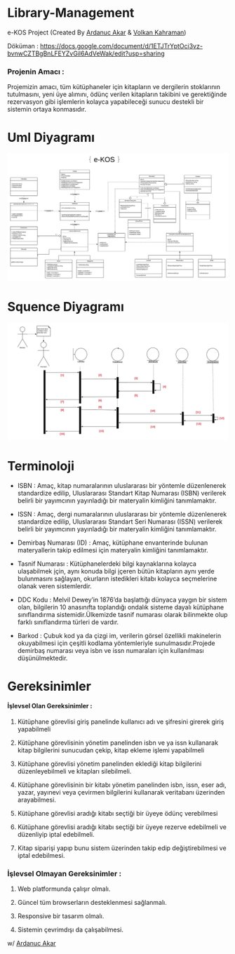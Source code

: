 # Library-Management
e-KOS Project (Created By [Ardanuc Akar](https://github.com/ArdanucAKAR) &amp; [Volkan Kahraman](https://github.com/volkankahraman))

Döküman : https://docs.google.com/document/d/1ETJTrYptOci3vz-bvnwCZTBgBnLFEYZvGil6AdVeWak/edit?usp=sharing
### Projenin Amacı :

Projemizin amacı, tüm kütüphaneler için kitapların ve dergilerin stoklarının tutulmasını, yeni üye alımını, ödünç verilen kitapların takibini ve gerektiğinde rezervasyon gibi işlemlerin kolayca yapabileceği sunucu destekli bir sistemin ortaya konmasıdır.
# Uml Diyagramı
![](e-KOS.png)
# Squence Diyagramı
![](Squence.png)
# Terminoloji

-   ISBN : Amaç, kitap numaralarının uluslararası bir yöntemle düzenlenerek standardize edilip, Uluslararası Standart Kitap Numarası (ISBN) verilerek belirli bir yayımcının yayınladığı bir materyalin kimliğini tanımlamaktır.
    

  

-   ISSN : Amaç, dergi numaralarının uluslararası bir yöntemle düzenlenerek standardize edilip, Uluslararası Standart Seri Numarası (ISSN) verilerek belirli bir yayımcının yayınladığı bir materyalin kimliğini tanımlamaktır.
    

  

-   Demirbaş Numarası (ID) : Amaç, kütüphane envanterinde bulunan materyallerin takip edilmesi için materyalin kimliğini tanımlamaktır.
    

  

-   Tasnif Numarası :  Kütüphanelerdeki bilgi kaynaklarına kolayca ulaşabilmek [i](http://www.nuveforum.net/1727-genel-kultur-k/68552-kutuphane-kullanilir/)çin, aynı konuda bilgi [i](http://www.nuveforum.net/1727-genel-kultur-k/68552-kutuphane-kullanilir/)çeren bütün kitapların aynı yerde bulunmasını sağlayan, okurların istedikleri kitabı kolayca seçmelerine olanak veren sistemlerdir.
    

  

-   DDC Kodu : Melvil Dewey’in 1876’da başlattığı dünyaca yaygın bir sistem olan, bilgilerin 10 anasınıfta toplandığı ondalık sisteme dayalı kütüphane sınıflandırma sistemidir.Ülkemizde tasnif numarası olarak bilinmekte olup farklı sınıflandırma türleri de vardır.
    

  
-  Barkod : Çubuk kod ya da çizgi im, verilerin görsel özellikli makinelerin okuyabilmesi için çeşitli kodlama yöntemleriyle sunulmasıdır.Projede demirbaş numarası veya isbn ve issn numaraları için kullanılması düşünülmektedir.
# Gereksinimler

  

#### İşlevsel Olan Gereksinimler :

1.  Kütüphane görevlisi giriş panelinde kullanıcı adı ve şifresini girerek giriş yapabilmeli
    
2.  Kütüphane görevlisinin yönetim panelinden isbn ve ya issn kullanarak kitap bilgilerini sunucudan çekip, kitap ekleme işlemi yapabilmeli
    
3.  Kütüphane görevlisi yönetim panelinden eklediği kitap bilgilerini düzenleyebilmeli ve kitapları silebilmeli.
    
4.  Kütüphane görevlisinin bir kitabı yönetim panelinden isbn, issn, eser adı, yazar, yayınevi veya çevirmen bilgilerini kullanarak veritabanı üzerinden arayabilmesi.
    
5.  Kütüphane görevlisi aradığı kitabı seçtiği bir üyeye ödünç verebilmesi
    
6.  Kütüphane görevlisi aradığı kitabı seçtiği bir üyeye rezerve edebilmeli ve düzenliyip iptal edebilmeli.
    
7.  Kitap siparişi yapıp bunu sistem üzerinden takip edip değiştirebilmesi ve iptal edebilmesi.
    

  

### İşlevsel Olmayan Gereksinimler :

1.  Web platformunda çalışır olmalı.
    
2.  Güncel tüm browserların desteklenmesi sağlanmalı.
    
3.  Responsive bir tasarım olmalı.
    
4.  Sistemin çevrimdışı da çalışabilmesi.

w/ [Ardanuc Akar](https://github.com/ArdanucAKAR)
